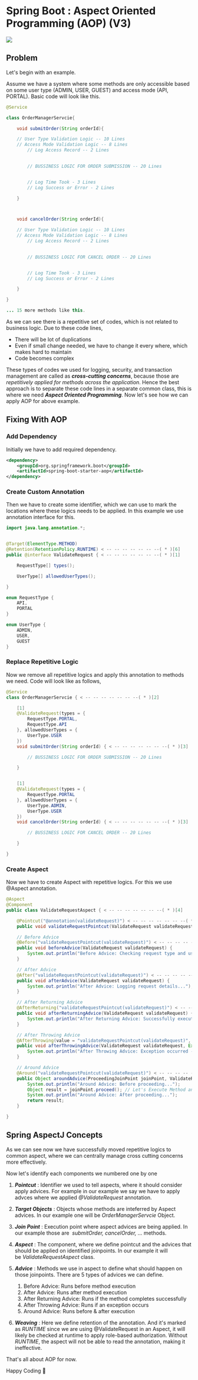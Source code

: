 # Spring Boot : Aspect Oriented Programming (AOP) (V3)

![](/images/Screenshot%202025-03-10%20110544.png)

## Problem
Let's begin with an example.

Assume we have a system where some methods are only accessible based on some user type \(ADMIN, USER, GUEST\) and access mode \(API, PORTAL\).
Basic code will look like this.

```java
@Service

class OrderManagerServcie{

    void submitOrder(String orderId){

	// User Type Validation Logic -- 10 Lines
	// Access Mode Validation Logic -- 8 Lines
        // Log Access Record -- 2 Lines

        
        // BUSSINESS LOGIC FOR ORDER SUBMISSION -- 20 Lines


        // Log Time Took - 3 Lines
        // Log Success or Error - 2 Lines

    }



    void cancelOrder(String orderId){

	// User Type Validation Logic -- 10 Lines
	// Access Mode Validation Logic -- 8 Lines
        // Log Access Record -- 2 Lines

        
        // BUSSINESS LOGIC FOR CANCEL ORDER -- 20 Lines


        // Log Time Took - 3 Lines
        // Log Success or Error - 2 Lines

    }

}

... 15 more methods like this.
```

As we can see there is a repetitive set of codes, which is not related to business logic. Due to these code lines,

* There will be lot of duplications
* Even if small change needed, we have to change it every where, which makes hard to maintain
* Code becomes complex

These types of codes we used for logging, security, and transaction management are called as ***cross\-cutting concerns***, because those are *repetitively applied for methods across the application*. Hence the best approach is to separate these code lines in a separate common class, this is where we need ***Aspect Oriented Programming***. Now let's see how we can apply AOP for above example. 

## Fixing With AOP

### Add Dependency

Initially we have to add required dependency.
```xml
<dependency>
    <groupId>org.springframework.boot</groupId>
    <artifactId>spring-boot-starter-aop</artifactId>
</dependency>
```

### Create Custom Annotation

Then we have to create some identifier, which we can use to mark the locations where these logics needs to be applied. In this example we use annotation interface for this.

```java
import java.lang.annotation.*;


@Target(ElementType.METHOD)
@Retention(RetentionPolicy.RUNTIME) < -- -- -- -- -- -- --( * )[6]
public @interface ValidateRequest { < -- -- -- -- -- -- --( * )[1]

    RequestType[] types();

    UserType[] allowedUserTypes();

}

enum RequestType {
    API,
    PORTAL
}

enum UserType {
    ADMIN,
    USER,
    GUEST
}
```

### Replace Repetitive Logic

Now we remove all repetitive logics and apply this annotation to methods we need. Code will look like as follows,

```java
@Service
class OrderManagerServcie { < -- -- -- -- -- -- --( * )[2]

    [1]
    @ValidateRequest(types = {
        RequestType.PORTAL,
        RequestType.API
    }, allowedUserTypes = {
        UserType.USER
    })
    void submitOrder(String orderId) { < -- -- -- -- -- -- --( * )[3]

        // BUSSINESS LOGIC FOR ORDER SUBMISSION -- 20 Lines

    }


    [1]
    @ValidateRequest(types = {
        RequestType.PORTAL
    }, allowedUserTypes = {
        UserType.ADMIN,
        UserType.USER
    })
    void cancelOrder(String orderId) { < -- -- -- -- -- -- --( * )[3]

        // BUSSINESS LOGIC FOR CANCEL ORDER -- 20 Lines

    }

}
```

### Create Aspect

Now we have to create Aspect with repetitive logics. For this we use @Aspect annotation.
```java
@Aspect
@Component
public class ValidateRequestAspect { < -- -- -- -- -- -- --( * )[4]

    @Pointcut("@annotation(validateRequest)") < -- -- -- -- -- -- --( * )[1]
    public void validateRequestPointcut(ValidateRequest validateRequest) {}

    // Before Advice
    @Before("validateRequestPointcut(validateRequest)") < -- -- -- -- -- -- --( * )[5]
    public void beforeAdvice(ValidateRequest validateRequest) {
        System.out.println("Before Advice: Checking request type and user type...");
    }

    // After Advice
    @After("validateRequestPointcut(validateRequest)") < -- -- -- -- -- -- --( * )[5]
    public void afterAdvice(ValidateRequest validateRequest) {
        System.out.println("After Advice: Logging request details...");
    }

    // After Returning Advice
    @AfterReturning("validateRequestPointcut(validateRequest)") < -- -- -- -- -- -- --( * )[5]
    public void afterReturningAdvice(ValidateRequest validateRequest) {
        System.out.println("After Returning Advice: Successfully executed method.");
    }

    // After Throwing Advice
    @AfterThrowing(value = "validateRequestPointcut(validateRequest)", throwing = "ex") < -- -- -- -- -- -- --( * )[5]
    public void afterThrowingAdvice(ValidateRequest validateRequest, Exception ex) {
        System.out.println("After Throwing Advice: Exception occurred - " + ex.getMessage());
    }

    // Around Advice
    @Around("validateRequestPointcut(validateRequest)") < -- -- -- -- -- -- --( * )[5]
    public Object aroundAdvice(ProceedingJoinPoint joinPoint, ValidateRequest validateRequest) throws Throwable {
        System.out.println("Around Advice: Before proceeding...");
        Object result = joinPoint.proceed(); // Let's Execute Method and Get Results
        System.out.println("Around Advice: After proceeding...");
        return result;
    }

}
```

## Spring AspectJ Concepts

As we can see now we have successfully moved repetitive logics to common aspect, where we can centrally manage cross cutting concerns more effectively.

Now let's identify each components we numbered one by one 


1. ***Pointcut*** : Identifier we used to tell aspects, where it should consider apply advices. For example in our example we say we have to apply advces where we applied *@ValidateRequest* annotation.
2. ***Target Objects*** : Objects whose methods are inteferred by Aspect advices. In our example one will be *OrderManagerServcie* Object.
3. ***Join Point*** : Execution point where aspect advices are being applied. In our example those are  *submitOrder, cancelOrder, ...* methods.
4. ***Aspect*** : The component, where we define pointcut and the advices that should be applied on identified joinpoints. In our example it will be *ValidateRequestAspect* class.
5.  ***Advice*** : Methods we use in aspect to define what should happen on those joinpoints. There are 5 types of advices we can define.

    1. Before Advice: Runs before method execution
    2. After Advice: Runs after method execution
    3. After Returning Advice: Runs if the method completes successfully
    4. After Throwing Advice: Runs if an exception occurs
    5. Around Advice: Runs before & after execution

6. ***Weaving*** : Here we define retention of the annotation. And it's marked as *RUNTIME* since we are using @ValidateRequest in an Aspect, it will likely be checked at runtime to apply role\-based authorization. Without *RUNTIME*, the aspect will not be able to read the annotation, making it ineffective.

That's all about AOP for now.

Happy Coding 🙌

